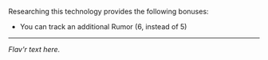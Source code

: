Researching this technology provides the following bonuses:
* You can track an additional Rumor (6, instead of 5)

---

_Flav'r text here._
